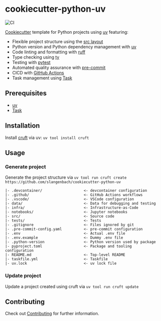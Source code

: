 # cookiecutter-python-uv

![CI](https://github.com/slangenbach/cookiecutter-python-uv/actions/workflows/ci.yml/badge.svg)

[Cookiecutter][1] template for Python projects using [uv][2] featuring:

- Flexible project structure using the [src layout][3]
- Python version and Python dependency management with [uv][2]
- Code linting and formatting with [ruff][4]
- Type checking using [ty][8]
- Testing with [pytest][5]
- Automated quality assurance with [pre-commit][6]
- CICD with [GitHub Actions][7]
- Task management using [Task][9]

## Prerequisites

- [uv][2]
- [Task][9]

## Installation

Install [cruft][10] via uv: `uv tool install cruft`

## Usage

### Generate project

Generate the project structure via `uv tool run cruft create https://github.com/slangenbach/cookiecutter-python-uv`

```
|- .devcontainer/                   <- devcontainer configuration
|- .github/                         <- GitHub Actions workflows
|- .vscode/                         <- VSCode configuration
|- data/                            <- Data for debugging and testing
|- infra/                           <- Infrastructure-as-Code
|- notebooks/                       <- Jupyter notebooks
|- src/                             <- Source code
|- tests/                           <- Tests
|- .gitignore                       <- Files ignored by git
|- .pre-commit-config.yaml          <- pre-commit configuration
|- .env                             <- Actual .env file
|- .env.example                     <- Dummy .env file
|- .python-version                  <- Python version used by package
|- pyproject.toml                   <- Package and tooling configuration
|- README.md                        <- Top-level README
|- taskfile.yml                     <- Taskfile
|- uv.lock                          <- uv lock file
```

### Update project

Update a project created using cruft via `uv tool run cruft update`

## Contributing

Check out [Contributing](CONTRIBUTING.md) for further information.


[1]: https://github.com/cookiecutter/cookiecutter
[2]: https://docs.astral.sh/uv/
[3]: https://packaging.python.org/en/latest/discussions/src-layout-vs-flat-layout/
[4]: https://docs.astral.sh/ruff/
[5]: https://docs.pytest.org/en/stable/
[6]: https://pre-commit.com/
[7]: https://docs.github.com/en/actions
[8]: https://github.com/astral-sh/ty
[9]: https://taskfile.dev/
[10]: https://cruft.github.io/cruft/
